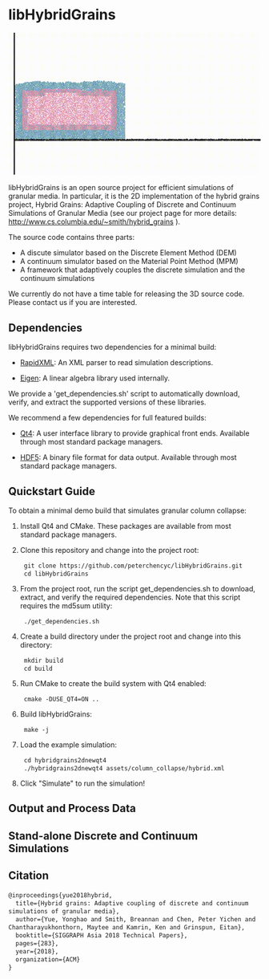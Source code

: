 libHybridGrains
=======================================
<p float="left">
<img src="clips/column-collapse.gif"/>
</p>

libHybridGrains is an open source project for efficient simulations of granular media. In particular, it is the 2D implementation of the hybrid grains project, Hybrid Grains: Adaptive Coupling of Discrete and Continuum Simulations of Granular Media (see our project page for more details: http://www.cs.columbia.edu/~smith/hybrid_grains ).

The source code contains three parts:
 - A discute simulator based on the Discrete Element Method (DEM)
 - A continuum simulator based on the Material Point Method (MPM)
 - A framework that adaptively couples the discrete simulation and the continuum simulations

We currently do not have a time table for releasing the 3D source code. Please contact us if you are interested.

Dependencies
---------------------

libHybridGrains requires two dependencies for a minimal build:

* [RapidXML](http://rapidxml.sourceforge.net/): An XML parser to read simulation descriptions.

* [Eigen](http://eigen.tuxfamily.org/): A linear algebra library used internally.

We provide a 'get_dependencies.sh' script to automatically download, verify, and extract the supported versions of these libraries.

We recommend a few dependencies for full featured builds:

* [Qt4](http://qt.digia.com/): A user interface library to provide graphical front ends. Available through most standard package managers.

* [HDF5](https://www.hdfgroup.org/HDF5/): A binary file format for data output. Available through most standard package managers.

Quickstart Guide
----------------

To obtain a minimal demo build that simulates granular column collapse:

1. Install Qt4 and CMake. These packages are available from most standard package managers.

2. Clone this repository and change into the project root:

        git clone https://github.com/peterchencyc/libHybridGrains.git
        cd libHybridGrains

3. From the project root, run the script get_dependencies.sh to download, extract, and verify the required dependencies. Note that this script requires the md5sum utility:

        ./get_dependencies.sh

4. Create a build directory under the project root and change into this directory:

        mkdir build
        cd build

5. Run CMake to create the build system with Qt4 enabled:

        cmake -DUSE_QT4=ON ..

6. Build libHybridGrains:

        make -j

7. Load the example simulation:

        cd hybridgrains2dnewqt4
        ./hybridgrains2dnewqt4 assets/column_collapse/hybrid.xml

8. Click "Simulate" to run the simulation!

Output and Process Data
----------------

Stand-alone Discrete and Continuum Simulations
----------------

Citation
---------------
```
@inproceedings{yue2018hybrid,
  title={Hybrid grains: Adaptive coupling of discrete and continuum simulations of granular media},
  author={Yue, Yonghao and Smith, Breannan and Chen, Peter Yichen and Chantharayukhonthorn, Maytee and Kamrin, Ken and Grinspun, Eitan},
  booktitle={SIGGRAPH Asia 2018 Technical Papers},
  pages={283},
  year={2018},
  organization={ACM}
}
```
